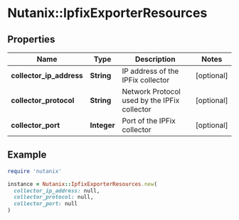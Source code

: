 # Nutanix::IpfixExporterResources

## Properties

| Name | Type | Description | Notes |
| ---- | ---- | ----------- | ----- |
| **collector_ip_address** | **String** | IP address of the IPFix collector | [optional] |
| **collector_protocol** | **String** | Network Protocol used by the IPFix collector | [optional] |
| **collector_port** | **Integer** | Port of the IPFix collector | [optional] |

## Example

```ruby
require 'nutanix'

instance = Nutanix::IpfixExporterResources.new(
  collector_ip_address: null,
  collector_protocol: null,
  collector_port: null
)
```

